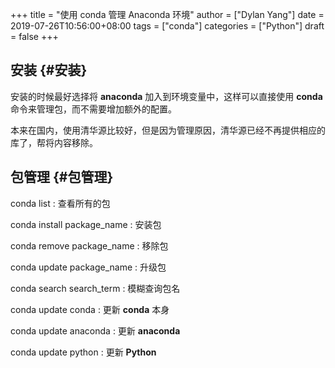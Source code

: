 +++
title = "使用 conda 管理 Anaconda 环境"
author = ["Dylan Yang"]
date = 2019-07-26T10:56:00+08:00
tags = ["conda"]
categories = ["Python"]
draft = false
+++

## 安装 {#安装}

安装的时候最好选择将 **anaconda** 加入到环境变量中，这样可以直接使用 **conda** 命令来管理包，而不需要增加额外的配置。

本来在国内，使用清华源比较好，但是因为管理原因，清华源已经不再提供相应的库了，帮将内容移除。


## 包管理 {#包管理}

conda list
: 查看所有的包

conda install package\_name
: 安装包

conda remove package\_name
: 移除包

conda update package\_name
: 升级包

conda search search\_term
: 模糊查询包名

conda update conda
: 更新 **conda** 本身

conda update anaconda
: 更新 **anaconda**

conda update python
: 更新 **Python**
